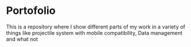 # Portofolio
This is a repository where I show different parts of my work in a variety of things like projectile system with mobile compatibility, Data management and what not
